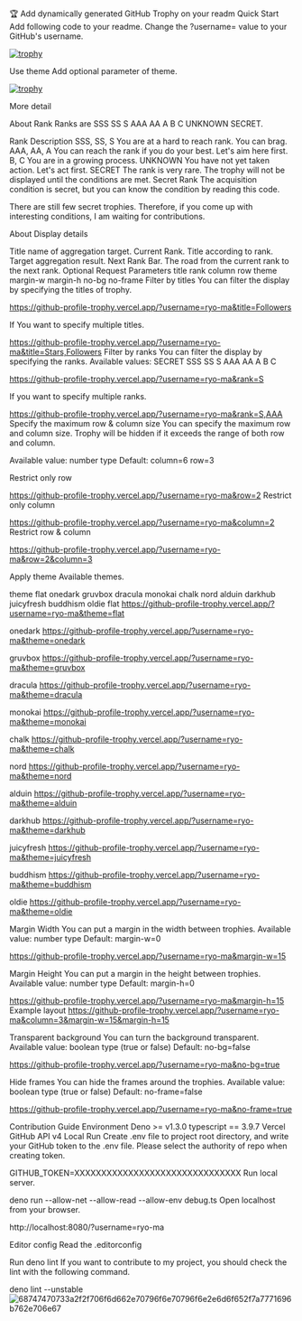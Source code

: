 🏆 Add dynamically generated GitHub Trophy on your readm
Quick Start
Add following code to your readme.
Change the ?username= value to your GitHub's username.

[![trophy](https://github-profile-trophy.vercel.app/?username=ryo-ma)](https://github.com/ryo-ma/github-profile-trophy)


Use theme
Add optional parameter of theme.

[![trophy](https://github-profile-trophy.vercel.app/?username=ryo-ma&theme=onedark)](https://github.com/ryo-ma/github-profile-trophy)


More detail

About Rank
Ranks are SSS SS S AAA AA A B C UNKNOWN SECRET.

Rank	Description
SSS, SS, S	You are at a hard to reach rank. You can brag.
AAA, AA, A	You can reach the rank if you do your best. Let's aim here first.
B, C	You are in a growing process.
UNKNOWN	You have not yet taken action. Let's act first.
SECRET	The rank is very rare. The trophy will not be displayed until the conditions are met.
Secret Rank
The acquisition condition is secret, but you can know the condition by reading this code.



There are still few secret trophies.
Therefore, if you come up with interesting conditions, I am waiting for contributions.

About Display details


Title name of aggregation target.
Current Rank.
Title according to rank.
Target aggregation result.
Next Rank Bar. The road from the current rank to the next rank.
Optional Request Parameters
title
rank
column
row
theme
margin-w
margin-h
no-bg
no-frame
Filter by titles
You can filter the display by specifying the titles of trophy.

https://github-profile-trophy.vercel.app/?username=ryo-ma&title=Followers


If You want to specify multiple titles.

https://github-profile-trophy.vercel.app/?username=ryo-ma&title=Stars,Followers
Filter by ranks
You can filter the display by specifying the ranks.
Available values: SECRET SSS SS S AAA AA A B C

https://github-profile-trophy.vercel.app/?username=ryo-ma&rank=S


If you want to specify multiple ranks.

https://github-profile-trophy.vercel.app/?username=ryo-ma&rank=S,AAA
Specify the maximum row & column size
You can specify the maximum row and column size.
Trophy will be hidden if it exceeds the range of both row and column.

Available value: number type
Default: column=6 row=3

Restrict only row

https://github-profile-trophy.vercel.app/?username=ryo-ma&row=2
Restrict only column

https://github-profile-trophy.vercel.app/?username=ryo-ma&column=2
Restrict row & column

https://github-profile-trophy.vercel.app/?username=ryo-ma&row=2&column=3


Apply theme
Available themes.

theme
flat
onedark
gruvbox
dracula
monokai
chalk
nord
alduin
darkhub
juicyfresh
buddhism
oldie
flat
https://github-profile-trophy.vercel.app/?username=ryo-ma&theme=flat


onedark
https://github-profile-trophy.vercel.app/?username=ryo-ma&theme=onedark


gruvbox
https://github-profile-trophy.vercel.app/?username=ryo-ma&theme=gruvbox


dracula
https://github-profile-trophy.vercel.app/?username=ryo-ma&theme=dracula


monokai
https://github-profile-trophy.vercel.app/?username=ryo-ma&theme=monokai


chalk
https://github-profile-trophy.vercel.app/?username=ryo-ma&theme=chalk


nord
https://github-profile-trophy.vercel.app/?username=ryo-ma&theme=nord


alduin
https://github-profile-trophy.vercel.app/?username=ryo-ma&theme=alduin


darkhub
https://github-profile-trophy.vercel.app/?username=ryo-ma&theme=darkhub


juicyfresh
https://github-profile-trophy.vercel.app/?username=ryo-ma&theme=juicyfresh


buddhism
https://github-profile-trophy.vercel.app/?username=ryo-ma&theme=buddhism


oldie
https://github-profile-trophy.vercel.app/?username=ryo-ma&theme=oldie


Margin Width
You can put a margin in the width between trophies.
Available value: number type
Default: margin-w=0

https://github-profile-trophy.vercel.app/?username=ryo-ma&margin-w=15


Margin Height
You can put a margin in the height between trophies.
Available value: number type
Default: margin-h=0

https://github-profile-trophy.vercel.app/?username=ryo-ma&margin-h=15
Example layout
https://github-profile-trophy.vercel.app/?username=ryo-ma&column=3&margin-w=15&margin-h=15


Transparent background
You can turn the background transparent.
Available value: boolean type (true or false)
Default: no-bg=false

https://github-profile-trophy.vercel.app/?username=ryo-ma&no-bg=true


Hide frames
You can hide the frames around the trophies.
Available value: boolean type (true or false)
Default: no-frame=false

https://github-profile-trophy.vercel.app/?username=ryo-ma&no-frame=true


Contribution Guide
Environment
Deno >= v1.3.0
typescript == 3.9.7
Vercel
GitHub API v4
Local Run
Create .env file to project root directory, and write your GitHub token to the .env file. Please select the authority of repo when creating token.

GITHUB_TOKEN=XXXXXXXXXXXXXXXXXXXXXXXXXXXXXXX
Run local server.

deno run --allow-net --allow-read --allow-env debug.ts
Open localhost from your browser.

http://localhost:8080/?username=ryo-ma

Editor config
Read the .editorconfig

Run deno lint
If you want to contribute to my project, you should check the lint with the following command.

deno lint --unstable![68747470733a2f2f706f6d662e70796f6e70796f6e2e6d6f652f7a7771696b762e706e67](https://user-images.githubusercontent.com/58392246/115729947-0d70cd00-a3b0-11eb-9835-264bf170876c.png)




